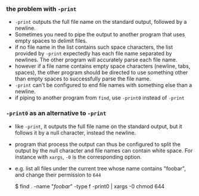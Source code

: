 
### the problem with `-print`
- `-print` outputs the full file name on the standard output, followed by a newline.
- Sometimes you need to pipe the output to another program that uses empty spaces to delimit files. 
- if no file name in the list contains such space characters, the list provided by `-print` expectedly has each file name separated by newlines. The other program will accurately parse each file name.
- however if a file name contains empty space characters (newline, tabs, spaces), the other program should be directed to use something other than empty spaces to successfully parse the file name.
- `-print` can't be configured to end file names with something else than a newline. 
- if piping to another program from `find`,  use `-print0` instead of `-print`

### `-print0` as an alternative to `-print`
- like `-print`, it outputs the full file name on the standard output, but it follows it by a  null character, instead the newline.
- program that process the output can thus be configured to split the output by the null character and file names can contain white space. For instance with `xargs`, `-0` is the corresponding option.


- e.g. list all files under the current tree whose name contains "foobar", and change their permission to `644`
    
    $ find . -name "*foobar*" -type f -print0 | xargs -0 chmod 644
